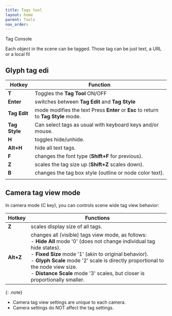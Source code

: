```yaml
---
title: Tags tool
layout: home
parent: Tools
nav_order:
---
```

Tag Console

Each object in the scene can be tagged. Those tag can be just text, a URL or a local fil

## Glyph tag edi

| **Hotkey**    | Function                                                                           |
| ------------- | ---------------------------------------------------------------------------------- |
| **T**         | Toggles the **Tag Tool** ON/OFF                                                    |
| **Enter**     | switches between **Tag Edit** and **Tag Style**                                    |
| **Tag Edit**  | mode modifies the text Press **Enter** or **Esc** to return to **Tag Style** mode. |
| **Tag Style** | Can select tags as usual with keyboard keys and/or mouse.                          |
| **H**         | toggles hide/unhide.                                                               |
| **Alt+H**     | hide all text tags.                                                                |
| **F**         | changes the font type (**Shift+F** for previous).                                  |
| **Z**         | scales the tag size up (**Shift+Z** scales down).                                  |
| **B**         | changes the tag box style (outline or node color text).                            |
|               |                                                                                    |



## Camera tag view mode
In camera mode (C key), you can controls scene wide tag view behavior:

| **Hotkey** | Functions                                                                                                                                                                                                                                                                                                                                                   |
| ---------- | ----------------------------------------------------------------------------------------------------------------------------------------------------------------------------------------------------------------------------------------------------------------------------------------------------------------------------------------------------------- |
| **Z**      | scales display size of all tags.                                                                                                                                                                                                                                                                                                                            |
| **Alt+Z**  | changes all (visible) tags view mode, as follows:<br>- **Hide All** mode '0' (does not change individual tag hide states).<br>- **Fixed Size** mode '1' (akin to original behavior).<br>- **Glyph Scale** mode '2' scale is directly proportional to the node view size.<br>- **Distance Scale** mode '3' scales, but closer is proportionally smaller.<br> |

{: .note}
- Camera tag view settings are unique to each camera.
- Camera settings do NOT affect the tag settings.
